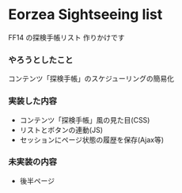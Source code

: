 # Eorzea Sightseeing list

FF14 の探検手帳リスト
作りかけです

### やろうとしたこと

コンテンツ「探検手帳」のスケジューリングの簡易化

### 実装した内容

- コンテンツ「探検手帳」風の見た目(CSS)
- リストとボタンの連動(JS)
- セッションにページ状態の履歴を保存(Ajax等)

### 未実装の内容

- 後半ページ
